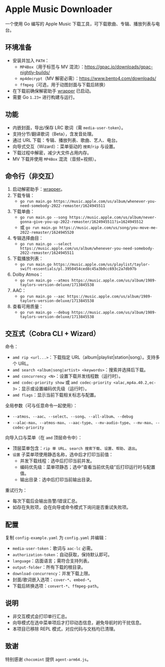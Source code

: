 # Apple Music Downloader

一个使用 Go 编写的 Apple Music 下载工具，可下载歌曲、专辑、播放列表与电台。

## 环境准备
- 安装并加入 `PATH`：
  - `MP4Box`（用于标签与 MV 混流）：https://gpac.io/downloads/gpac-nightly-builds/
  - `mp4decrypt`（MV 解密必需）：https://www.bento4.com/downloads/
  - `ffmpeg`（可选，用于动图封面与下载后转换）
- 在下载前确保解密助手 [wrapper](https://github.com/WorldObservationLog/wrapper) 已启动。
- 需要 Go `1.23+` 进行构建与运行。

## 功能
- 内嵌封面，导出/保存 LRC 歌词（需 `media-user-token`）。
- 支持分节/翻译歌词（Beta），含发音处理。
- 通过 URL 下载：专辑、播放列表、歌曲、艺人、电台。
- 向导式交互（Wizard）：菜单驱动的 `搜索`/`rip` 与设置。
- 下载过程中解密，减少大文件占用内存。
- MV 下载并使用 `MP4Box` 混流（音频+视频）。

## 命令行（非交互）
1. 启动解密助手：[wrapper](https://github.com/WorldObservationLog/wrapper)。
2. 下载专辑：
   - `go run main.go https://music.apple.com/us/album/whenever-you-need-somebody-2022-remaster/1624945511`
3. 下载单曲：
   - `go run main.go --song https://music.apple.com/us/album/never-gonna-give-you-up-2022-remaster/1624945511?i=1624945512`
   - 或 `go run main.go https://music.apple.com/us/song/you-move-me-2022-remaster/1624945520`
4. 专辑选择曲目：
   - `go run main.go --select https://music.apple.com/us/album/whenever-you-need-somebody-2022-remaster/1624945511`
5. 下载播放列表：
   - `go run main.go https://music.apple.com/us/playlist/taylor-swift-essentials/pl.3950454ced8c45a3b0cc693c2a7db97b`
6. Dolby Atmos：
   - `go run main.go --atmos https://music.apple.com/us/album/1989-taylors-version-deluxe/1713845538`
7. AAC：
   - `go run main.go --aac https://music.apple.com/us/album/1989-taylors-version-deluxe/1713845538`
8. 查看可用质量：
   - `go run main.go --debug https://music.apple.com/us/album/1989-taylors-version-deluxe/1713845538`

## 交互式（Cobra CLI + Wizard）
命令：
- `amd rip <url...>`：下载指定 URL（album|playlist|station|song）。支持多个 URL。
- `amd search <album|song|artist> <keywords>`：搜索并选择后下载。
- `amd concurrency <N>`：设置下载并发线程数（运行时）。
- `amd codec-priority show` 或 `amd codec-priority <alac,mp4a.40.2,ec-3>`：显示或设置编码优先级（运行时）。
- `amd flags`：显示当前下载相关标志与配置。

全局参数（可与任意命令一起使用）：
- `--atmos`、`--aac`、`--select`、`--song`、`--all-album`、`--debug`
- `--alac-max`、`--atmos-max`、`--aac-type`、`--mv-audio-type`、`--mv-max`、`--codec-priority`

向导入口与菜单（在 `amd` 顶层命令中）：
- 顶层菜单包含：`rip 单 URL`、`search 搜索下载`、`设置`、`帮助`、`退出`。
- `设置` 子菜单项使用静态名称，选中后才打印当前值：
  - 并发下载线程：选中后打印当前并发。
  - 编码优先级：菜单项静态；选中“查看当前优先级”后打印运行时与配置值。
  - 输出目录：选中后打印当前输出目录。

重试行为：
- 每次下载后会输出告警/错误汇总。
- 如存在失败项，会在向导或命令模式下询问是否重试失败项。

## 配置
复制 `config-example.yaml` 为 `config.yaml` 并编辑：
- `media-user-token`：歌词与 `aac-lc` 必需。
- `authorization-token`：自动获取，保持默认即可。
- `language`：店面语言；需符合支持列表。
- `output-folder`：所有下载的根目录。
- `download-concurrency`：并发下载上限。
- 封面/歌词嵌入选项：`cover-*`、`embed-*`。
- 下载后转换选项：`convert-*`、`ffmpeg-path`。

## 说明
- 非交互模式会打印单行汇总。
- 向导模式在选中菜单项后才打印动态信息，避免导航时的干扰信息。
- 本项目已移除 REPL 模式，对应代码与文档均已清理。

## 致谢
特别感谢 `chocomint` 提供 `agent-arm64.js`。